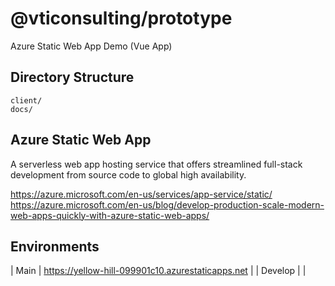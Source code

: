 # @vticonsulting/prototype

Azure Static Web App Demo (Vue App)

## Directory Structure

```
client/
docs/
```

## Azure Static Web App

A serverless web app hosting service that offers streamlined full-stack development from source code to global high availability.

<https://azure.microsoft.com/en-us/services/app-service/static/>
https://azure.microsoft.com/en-us/blog/develop-production-scale-modern-web-apps-quickly-with-azure-static-web-apps/

## Environments

| Main | https://yellow-hill-099901c10.azurestaticapps.net |
| Develop | |


<!--
https://github.com/vticonsulting/prototype/compare/main@%7B1day%7D...main
-->
